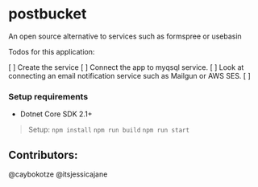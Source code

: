 # postbucket
An open source alternative to services such as formspree or usebasin

Todos for this application:

[ ] Create the service
[ ] Connect the app to myqsql service.
[ ] Look at connecting an email notification service such as Mailgun or AWS SES.
[ ] 

### Setup requirements
- Dotnet Core SDK 2.1+

> Setup:
> `npm install`
> `npm run build`
> `npm run start`


## Contributors:

@caybokotze
@itsjessicajane
